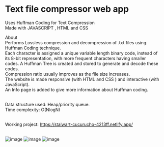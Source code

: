 # Text file compressor web app

Uses Huffman Coding for Text Compression<br/>
Made with JAVASCRIPT , HTML and CSS

About<br/>
Performs Lossless compression and decompression of .txt files using Huffman Coding technique.<br/>
Each character is assigned a unique variable length binary code, instead of its 8-bit representation, with more frequent characters having smaller codes. A Huffman Tree is created and stored to generate and decode these codes.<br/>
Compression ratio usually improves as the file size increases.<br/>
The website is made responsive (with HTML and CSS ) and interactive (with JavaScript).<br/>
An Info page is added to give more information about Huffman coding.<br/><br/>

Data structure used: Heap/priority queue.<br/>
Time complexity: O(NlogN)<br/><br/>

Working project:
https://stalwart-cucurucho-4213ff.netlify.app/<br/><br/>


![image](https://user-images.githubusercontent.com/59093441/179221965-a927512b-c3b7-4940-a7ab-81d5a3db027d.png)
![image](https://user-images.githubusercontent.com/59093441/179223509-93901737-044a-4cbf-b9f1-1d7e3e1cee71.png)
![image](https://user-images.githubusercontent.com/59093441/179223574-dd4a0ffa-6ea3-452a-a584-616b4750ca2b.png)





















